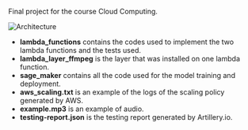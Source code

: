 Final project for the course Cloud Computing. 

![Architecture](/img/bird_sound_web_app/img/architecture.jpg)


* **lambda_functions** contains the codes used to implement the two lambda functions and the tests used.
* **lambda_layer_ffmpeg** is the layer that was installed on one lambda function.
* **sage_maker** contains all the code used for the model training and deployment.
* **aws_scaling.txt** is an example of the logs of the scaling policy generated by AWS.
* **example.mp3** is an example of audio.
* **testing-report.json** is the testing report generated by Artillery.io.
